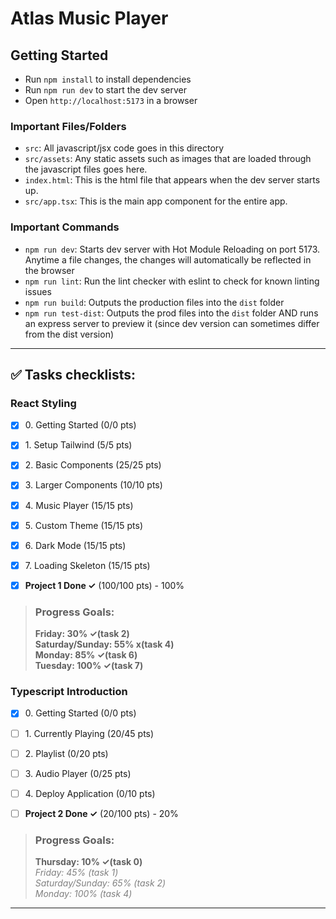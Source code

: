 # Atlas Music Player

## Getting Started

- Run `npm install` to install dependencies
- Run `npm run dev` to start the dev server
- Open `http://localhost:5173` in a browser

### Important Files/Folders

- `src`: All javascript/jsx code goes in this directory
- `src/assets`: Any static assets such as images that are loaded through the javascript files goes here.
- `index.html`: This is the html file that appears when the dev server starts up.
- `src/app.tsx`: This is the main app component for the entire app.

### Important Commands

- `npm run dev`: Starts dev server with Hot Module Reloading on port 5173. Anytime a file changes, the changes will automatically be reflected in the browser
- `npm run lint`: Run the lint checker with eslint to check for known linting issues
- `npm run build`: Outputs the production files into the `dist` folder
- `npm run test-dist`: Outputs the prod files into the `dist` folder AND runs an express server to preview it (since dev version can sometimes differ from the dist version)

---

## ✅ Tasks checklists:

### React Styling
- [X] ​0. Getting Started (0/0 pts)
- [X] ​1. Setup Tailwind (5/5 pts)
- [X] ​2. Basic Components (25/25 pts)
- [X] ​3. Larger Components (10/10 pts)
- [X] ​4. Music Player (15/15 pts)
- [X] ​5. Custom Theme (15/15 pts)
- [X] ​6. Dark Mode (15/15 pts)
- [X] ​7. Loading Skeleton (15/15 pts)


- [X] **Project 1 Done ✓** (100/100 pts) - 100%

>### Progress Goals:
><strong>Friday: 30% ✓(task 2)</strong>  
<strong>Saturday/Sunday: 55% x(task 4)</strong>  
<strong>Monday: 85% ✓(task 6)</strong>  
<strong>Tuesday: 100% ✓(task 7)</strong>


### Typescript Introduction
- [X] ​0. Getting Started (0/0 pts)
- [ ] ​1. Currently Playing (20/45 pts)
- [ ] ​2. Playlist (0/20 pts)
- [ ] ​3. Audio Player (0/25 pts)
- [ ] ​4. Deploy Application (0/10 pts)


- [ ] **Project 2 Done ✓** (20/100 pts) - 20%

>### Progress Goals:
><strong>Thursday: 10% ✓(task 0)</strong>  
<em style="color: gray">Friday: 45% (task 1)</em>  
<em style="color: gray">Saturday/Sunday: 65% (task 2)</em>  
<em style="color: gray">Monday: 100% (task 4)</em>  

---
